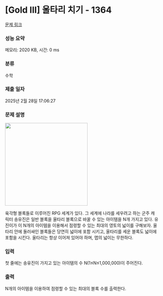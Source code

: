 # [Gold III] 울타리 치기 - 1364 

[문제 링크](https://www.acmicpc.net/problem/1364) 

### 성능 요약

메모리: 2020 KB, 시간: 0 ms

### 분류

수학

### 제출 일자

2025년 2월 28일 17:06:27

### 문제 설명

<p><img width="271" height="271" alt="" src="https://www.acmicpc.net/upload/201004/bej.JPG"></p>
<p>육각형 블록들로 이루어진 RPG 세계가 있다. 그 세계에 나라를 세우려고 하는 군주 캐릭터 송유진은 일반 블록을 울타리 블록으로 바꿀 수 있는 아이템을 N개 가지고 있다. 유진이가 이 N개의 아이템을 이용해서 점령할 수 있는 최대의 영토의 넓이를 구해보자. 울타리 안에 둘러싸인 블록들은 당연히 넓이에 포함 시키고, 울타리를 세운 블록도 넓이에 포함을 시킨다. 울타리는 항상 이어져 있어야 하며, 맵의 넓이는 무한하다.</p>

### 입력 

 <p>첫 줄에는 송유진이 가지고 있는 아이템의 수 N(1≤N≤1,000,000)이 주어진다.</p>

### 출력 

 <p>N개의 아이템을 이용하여 점령할 수 있는 최대의 블록 수를 출력한다.</p>

